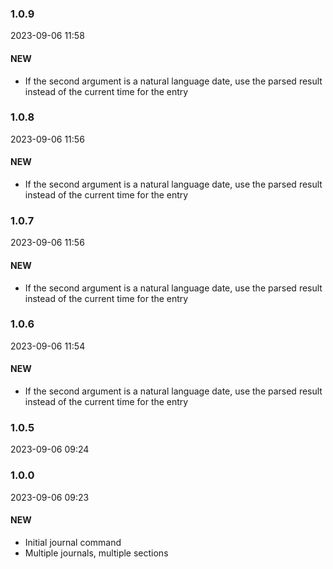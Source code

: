### 1.0.9

2023-09-06 11:58

#### NEW

- If the second argument is a natural language date, use the parsed result instead of the current time for the entry

### 1.0.8

2023-09-06 11:56

#### NEW

- If the second argument is a natural language date, use the parsed result instead of the current time for the entry

### 1.0.7

2023-09-06 11:56

#### NEW

- If the second argument is a natural language date, use the parsed result instead of the current time for the entry

### 1.0.6

2023-09-06 11:54

#### NEW

- If the second argument is a natural language date, use the parsed result instead of the current time for the entry

### 1.0.5

2023-09-06 09:24

### 1.0.0

2023-09-06 09:23

#### NEW

- Initial journal command
- Multiple journals, multiple sections
